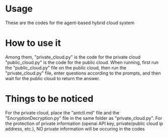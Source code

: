 # Usage
These are the codes for the agent-based hybrid cloud system

# How to use it
Among them, "private_cloud.py" is the code for the private cloud
"public_cloud.py" is the code for the public cloud.
When running, first run the "public_cloud.py" file on the public cloud, then run the "private_cloud.py" file, enter questions according to the prompts, and then wait for the public cloud to return the answer.

# Things to be noticed
For the private cloud, place the "antctl.md" file and the "EncryptionDecryption.py" file in the same folder as "private_cloud.py".
For the protection of private information (openai API key, private/public cloud ip address, etc.), NO private information will be occuring in the codes
